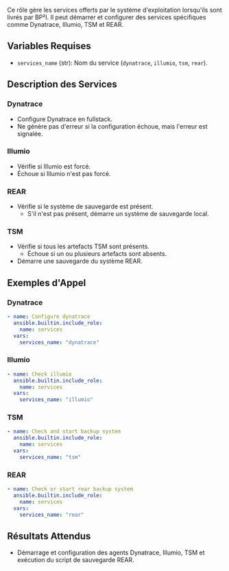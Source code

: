 Ce rôle gère les services offerts par le système d'exploitation lorsqu'ils sont livrés par BP²I. Il peut démarrer et configurer des services spécifiques comme Dynatrace, Illumio, TSM et REAR.

## Variables Requises

- `services_name` (str): Nom du service (`dynatrace`, `illumio`, `tsm`, `rear`).

## Description des Services

### Dynatrace

- Configure Dynatrace en fullstack.
- Ne génère pas d'erreur si la configuration échoue, mais l'erreur est signalée.

### Illumio

- Vérifie si Illumio est forcé.
- Échoue si Illumio n'est pas forcé.

### REAR

- Vérifie si le système de sauvegarde est présent.
  - S'il n'est pas présent, démarre un système de sauvegarde local.

### TSM

- Vérifie si tous les artefacts TSM sont présents.
  - Échoue si un ou plusieurs artefacts sont absents.
- Démarre une sauvegarde du système REAR.

## Exemples d'Appel

### Dynatrace

```yaml
- name: Configure dynatrace
  ansible.builtin.include_role:
    name: services
  vars:
    services_name: "dynatrace"
```

### Illumio

```yaml
- name: Check illumio
  ansible.builtin.include_role:
    name: services
  vars:
    services_name: "illumio"
```

### TSM

```yaml
- name: Check and start backup system
  ansible.builtin.include_role:
    name: services
  vars:
    services_name: "tsm"
```

### REAR

```yaml
- name: Check or start rear backup system
  ansible.builtin.include_role:
    name: services
  vars:
    services_name: "rear"
```

## Résultats Attendus

- Démarrage et configuration des agents Dynatrace, Illumio, TSM et exécution du script de sauvegarde REAR.
